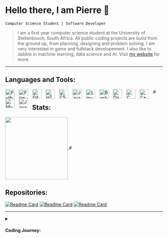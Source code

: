 # Hello there, I am Pierre 👋

`Computer Science Student | Software Developer`

> I am a first year computer science student at the University of Stellenbosch, South Africa. All public coding projects are build from the ground up, from planning, designing and problem solving. I am very interested in game and fullstack developement. I also like to dabble in machine learning, data science and AI.
Visit [my website](https://parcifel.github.io) for more.

---
## Languages and Tools:

<img align="left" alt="Python" width="30px" style="padding-right:10px" src="https://cdn.jsdelivr.net/gh/devicons/devicon/icons/python/python-original.svg" />
<img align="left" alt="Flask" width="30px" style="padding-right:10px" src="https://cdn.jsdelivr.net/gh/devicons/devicon/icons/flask/flask-original.svg" />
<img align="left" alt="Git" width="30px" style="padding-right:10px" src="https://cdn.jsdelivr.net/gh/devicons/devicon/icons/git/git-original.svg" />
<img align="left" alt="HTML" width="30px" style="padding-right:10px" src="https://cdn.jsdelivr.net/gh/devicons/devicon/icons/html5/html5-original.svg" />
<img align="left" alt="CSS" width="30px" style="padding-right:10px" src="https://cdn.jsdelivr.net/gh/devicons/devicon/icons/css3/css3-original.svg" />
<img align="left" alt="JavaScript" width="30px" style="padding-right:10px" src="https://cdn.jsdelivr.net/gh/devicons/devicon/icons/javascript/javascript-original.svg" />
<img align="left" alt="Linux" width="30px" style="padding-right:10px" src="https://cdn.jsdelivr.net/gh/devicons/devicon/icons/linux/linux-original.svg" />
<img align="left" alt="Bash" width="30px" style="padding-right:10px" src="https://cdn.jsdelivr.net/gh/devicons/devicon/icons/bash/bash-original.svg" />
<img align="left" alt="Docker" width="30px" style="padding-right:10px" src="https://cdn.jsdelivr.net/gh/devicons/devicon/icons/docker/docker-plain.svg" />
<img align="left" alt="C" width="30px" style="padding-right:10px" src="https://cdn.jsdelivr.net/gh/devicons/devicon/icons/c/c-original.svg" />
<img align="left" alt="C++" width="30px" style="padding-right:10px" src="https://cdn.jsdelivr.net/gh/devicons/devicon/icons/cplusplus/cplusplus-original.svg" />
<img align="left" alt="MySQL" width="30px" style="padding-right:10px" src="https://cdn.jsdelivr.net/gh/devicons/devicon/icons/mysql/mysql-original-wordmark.svg" />
<img align="left" alt="Java" width="30px" style="padding-right:10px" src="https://cdn.jsdelivr.net/gh/devicons/devicon/icons/java/java-original.svg" />
#


## Stats:

<a href="https://github.com/anuraghazra/github-readme-stats">
  <img height=200 align="center" src="https://github-readme-stats.vercel.app/api?username=parcifel&hide=prs,contribs&show_icons=true&title_color=ffffff&text_color=ffffff&icon_color=ffffff&bg_color=330,8a00ff,bf00ff&rank_icon=github&custom_title=GitHub_Stats" />
</a>
#


## Repositories:
[![Readme Card](https://github-readme-stats.vercel.app/api/pin/?username=parcifel&repo=AJAX-CRUD-Flask-tables)](https://github.com/anuraghazra/github-readme-stats)
[![Readme Card](https://github-readme-stats.vercel.app/api/pin/?username=parcifel&repo=parcifel.github.io)](https://github.com/anuraghazra/github-readme-stats)
[![Readme Card](https://github-readme-stats.vercel.app/api/pin/?username=parcifel&repo=Arcade)](https://github.com/anuraghazra/github-readme-stats)

---
<details>
  <summary><h4>Coding Journey:</h4></summary>

   <p>I started my coding journey in 2020 when taking IT as a high school subject. That December I had my first student internship, cleaning old pc's and helping to redesign the companies internal stock taking web application in Python (Flask). During this time I learned myself Python, HTML, CSS, MySQL and a littlebit of JavaScript. I spend the next year perfecting my skills in these 5 languages and created a mockup for a inplace editable table using AJAX and Flask. In 2022 I started learning and developing in C/C++, I also started to get more comfortable with linux and bash, developing some shell scripts to automate my workflow. After graduating I started studying Computer Science in 2023. I am currently working on completing my CS degree. I am also working developing some arcade style games, this includes already existing ones and some of my own. Retro games has always been a passion of mine and a big reason why I started coding. I also started learning Docker and Java.</p>

</details>


<!---
Parcifel/Parcifel is a ✨ special ✨ repository because its `README.md` (this file) appears on your GitHub profile.
You can click the Preview link to take a look at your changes.
--->
